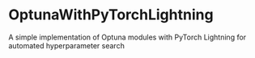 # OptunaWithPyTorchLightning
A simple implementation of Optuna modules with PyTorch Lightning for automated hyperparameter search
